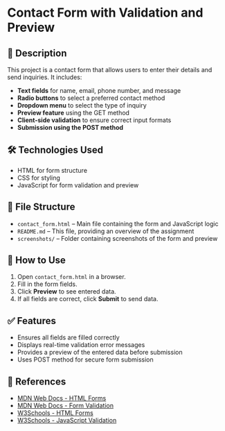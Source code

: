# Contact Form with Validation and Preview  

## 📌 Description  
This project is a contact form that allows users to enter their details and send inquiries. It includes:  

- **Text fields** for name, email, phone number, and message  
- **Radio buttons** to select a preferred contact method  
- **Dropdown menu** to select the type of inquiry  
- **Preview feature** using the GET method  
- **Client-side validation** to ensure correct input formats  
- **Submission using the POST method**  

## 🛠️ Technologies Used  
- HTML for form structure  
- CSS for styling  
- JavaScript for form validation and preview  

## 📂 File Structure  
- `contact_form.html` – Main file containing the form and JavaScript logic  
- `README.md` – This file, providing an overview of the assignment  
- `screenshots/` – Folder containing screenshots of the form and preview  

## 🚀 How to Use  
1. Open `contact_form.html` in a browser.  
2. Fill in the form fields.  
3. Click **Preview** to see entered data.  
4. If all fields are correct, click **Submit** to send data.  

## ✅ Features  
- Ensures all fields are filled correctly  
- Displays real-time validation error messages  
- Provides a preview of the entered data before submission  
- Uses POST method for secure form submission  

## 📖 References  
- [MDN Web Docs - HTML Forms](https://developer.mozilla.org/en-US/docs/Web/HTML)  
- [MDN Web Docs - Form Validation](https://developer.mozilla.org/en-US/docs/Web/API/Constraint_validation)  
- [W3Schools - HTML Forms](https://www.w3schools.com/html/html_forms.asp)  
- [W3Schools - JavaScript Validation](https://www.w3schools.com/js/js_validation.asp)  
